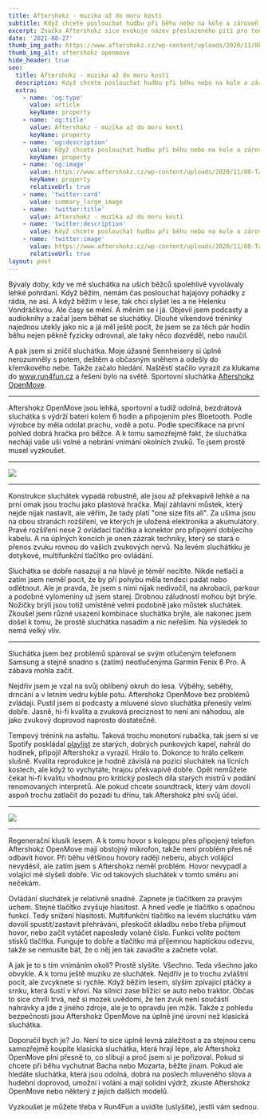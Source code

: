 ```yaml
---
title: Aftershokz - muzika až do moru kostí
subtitle: Když chcete poslouchat hudbu při běhu nebo na kole a zároveň zůstat v kontaktu s okolním světem, můžete zkusit sluchátka Aftershokz s přenosem zvuku přes lebeční kosti
excerpt: Značka Aftershokz sice evokuje název přeslazeného pití pro teenagery, ale ve skutečnosti je to výrobce sportovních sluchátek s unikátní technologií přenosu zvuku přímo přes lebeční kosti. Výhodou tohoto způsobu vedení zvuku je, že vaše uši zůstavají nastarežené na okolní zvuky a nehrozí tak, že byste přeslechnuli za vámi jedoucí auto nebo zuřivě štěkajícího psa. 
date: '2021-08-27'
thumb_img_path: https://www.aftershokz.cz/wp-content/uploads/2020/11/08-Table-1.jpg
thumb_img_alt: aftershokz openmove
hide_header: true
seo:
  title: Aftershokz - muzika až do moru kostí
  description: Když chcete poslouchat hudbu při běhu nebo na kole a zároveň zůstat v kontaktu s okolním světem, můžete zkusit sluchátka Aftershokz s přenosem zvuku přes lebeční kosti
  extra:
    - name: 'og:type'
      value: article
      keyName: property
    - name: 'og:title'
      value: Aftershokz - muzika až do moru kostí
      keyName: property
    - name: 'og:description'
      value: Když chcete poslouchat hudbu při běhu nebo na kole a zároveň zůstat v kontaktu s okolním světem, můžete zkusit sluchátka Aftershokz s přenosem zvuku přes lebeční kosti
      keyName: property
    - name: 'og:image'
      value: https://www.aftershokz.cz/wp-content/uploads/2020/11/08-Table-1.jpg
      keyName: property
      relativeUrl: true
    - name: 'twitter:card'
      value: summary_large_image
    - name: 'twitter:title'
      value: Aftershokz - muzika až do moru kostí
    - name: 'twitter:description'
      value: Když chcete poslouchat hudbu při běhu nebo na kole a zároveň zůstat v kontaktu s okolním světem, můžete zkusit sluchátka Aftershokz s přenosem zvuku přes lebeční kosti
    - name: 'twitter:image'
      value: https://www.aftershokz.cz/wp-content/uploads/2020/11/08-Table-1.jpg
      relativeUrl: true
layout: post
---
```


Bývaly doby, kdy ve mě sluchátka na uších běžců spolehlivě vyvolávaly lehké pohrdaní. Když běžím, nemám čas poslouchat hajajovy pohádky z rádia, ne asi. A když běžím v lese, tak chci slyšet les a ne Helenku Vondráčkvou. Ale časy se mění. A měním se i já. Objevil jsem podcasty a audioknihy a začal jsem běhat se sluchátky. Dlouhé víkendové tréninky najednou utekly jako nic a já měl ještě pocit, že jsem se za těch pár hodin běhu nejen pěkně fyzicky odrovnal, ale taky něco dozvěděl, nebo naučil.

A pak jsem si zničil sluchátka. Moje úžasné Sennheisery si úplně nerozumněly s potem, deštěm a občasným sněhem a odešly do křemíkového nebe. Takže začalo hledání. Naštěstí stačilo vyrazit za klukama do www.run4fun.cz a řešení bylo na světě. Sportovní sluchátka [Aftershokz OpenMove](http://www.run4fun.cz/aftershokz-open-move-black/).

<hr />

Aftershokz OpenMove jsou lehká, sportovní a tudíž odolná, bezdrátová sluchátka s výdrží bateri kolem 6 hodin a připojením přes Bloetooth. Podle výrobce by měla odolat prachu, vodě a potu. Podle specifikace na první pohled dobrá hračka pro běžce. A k tomu samozřejmě fakt, že sluchátka nechájí vaše uši volné a nebrání vnímání okolních zvuků. To jsem prostě musel vyzkoušet.

<hr />

![](https://www.aftershokz.cz/wp-content/uploads/2020/11/09-IP55-1.jpg)

<hr />

Konstrukce sluchátek vypadá robustně, ale jsou až překvapivě lehké a na prní omak jsou trochu jako plastová hračka. Mají záhlavní můstek, který nejde nijak nastavit, ale věřím, že tady platí "one size fits all". Za ušima jsou na obou stranách rozšíření, ve kterých je uložená elektronika a akumulátory. Pravé rozšíření nese 2 ovládací tlačítka a konektor pro připojení dobíjecího kabelu. A na úplných koncích je onen zázrak techniky, který se stará o přenos zvuku rovnou do vašich zvukových nervů. Na levém sluchátkku je dotykové, multifunkční tlačítko pro ovládání.

Sluchátka se dobře nasazují a na hlavě je téměř necítíte. Nikde netlačí a zatím jsem neměl pocit, že by při pohybu měla tendeci padat nebo odlétnout. Ale je pravda, že jsem s nimi nijak nedivočil, na akrobacii, parkour a podobné vylomeniny už jsem starej. Drobnou záludností mohou být brýle. Nožičky brýlí jsou totiž umístěné velmi podobně jako můstek sluchátek. Zkoušel jsem různé usazení kombinace sluchátka brýle, ale nakonec jsem došel k tomu, že prostě sluchátka nasadím a nic neřeším. Na výsledek to nemá velký vliv.

<hr />

Sluchátka jsem bez problémů spároval se svým otlučeným telefonem Samsung a stejně snadno s (zatím) neotlučenýma Garmin Fenix 6 Pro. A zábava mohla začít. 

Nejdřív jsem je vzal na svůj oblíbený okruh do lesa. Výběhy, seběhy, drncání a v letním vedru kýble potu. Aftershokz OpenMove bez problémů zvládají. Pustil jsem si podcasty a mluvené slovo sluchátka přenesly velmi dobře. Jasně, hi-fi kvalita a zvuková preciznost to není ani náhodou, ale jako zvukový doprovod naprosto dostatečné.

Tempový trénink na asfaltu. Taková trochu monotoní rubačka, tak jsem si ve Spotify poskládal [playlist](https://open.spotify.com/playlist/6Qo2BlBzsxhzBrKa7nURnL?si=fb6b46917e5e4aac) ze starých, dobrých punkových kapel, nahrál do hodinek, připojil Aftershokz a vyrazil. Hrálo to. Dokonce to hrálo celkem slušně. Kvalita reprodukce je hodně závislá na pozici sluchátek na lícních kostech, ale když to vychytáte, hrajou překvapivě dobře. Opět nemůžete čekat hi-fi kvalitu vhodnou pro kritický poslech díla starých mistrů v podání renomovaných interpretů. Ale pokud chcete soundtrack, který vám dovolí aspoň trochu zatlačit do pozadí tu dřinu, tak Aftershokz plní svůj účel.

<hr />

![](https://www.aftershokz.cz/wp-content/uploads/2020/11/11-What-is-in-the-box.jpg)

<hr />

Regenerační klusík lesem. A k tomu hovor s kolegou přes připojený telefon. Aftershokz OpenMove mají obstojný mikrofon, takže není problém přes ně odbavit hovor. Při běhu většinou hovory raději neberu, abych volájící nevyděsil, ale zatím jsem s Aftershokz neměl problém. Hovor nevypadl a volající mě slyšeli dobře. Víc od takových sluchátek v tomto směru ani nečekám.

Ovládání sluchátek je relativně snadné. Zapnete je tlačítkem za pravým uchem. Stejné tlačítko zvyšuje hlasitost. A hned vedle je tlačítko s opačnou funkcí. Tedy snížení hlasitosti. Multifunkční tlačítko na levém sluchátku vám dovolí spustit/zastavit přehrávání, přeskočit skladbu nebo třeba přijmout hovor, nebo začít vytáčet naposledy volané číslo. Funkci volíte počtem stisků tlačítka. Funguje to dobře a tlačítko má příjemnou haptickou odezvu, takže se nemusíte bát, že o něj jen tak zavadíte a začnete volat.

A jak je to s tím vnímáním okolí? Prostě slyšíte. Všechno. Teda všechno jako obvykle. A k tomu ještě muziku ze sluchátek. Nejdřív je to trochu zvláštní pocit, ale zvcyknete si rychle. Když běžím lesem, slyším zpívající ptáčky a srnku, která šustí v křoví. Na silnici zase blížící se auto nebo traktor. Občas to sice chvíli trvá, než si mozek uvědomí, že ten zvuk není součástí nahrávky a jde z jiného zdroje, ale je to opravdu jen mžik. Takže z pohledu bezpečnosti jsou Aftershokz OpenMove na úplně jiné úrovni než klasická sluchátka.

Doporučil bych je? Jo. Není to sice úplně levná záležitost a za stejnou cenu samozřejmě koupíte klasická sluchátka, která hrají lépe, ale Aftershokz OpenMove plní přesně to, co slibují a proč jsem si je pořizoval. Pokud si chcete při běhu vychutnat Bacha nebo Mozarta, běžte jinam. Pokud ale hledáte sluchátka, která jsou odolná, dobrá na poslech mluveného slova a hudební doprovod, umožní i volání a mají solidní výdrž, zkuste Aftershokz OpenMove nebo některý z jejich dalších modelů.

Vyzkoušet je můžete třeba v Run4Fun a uvidíte (uslyšíte), jestli vám sednou.
